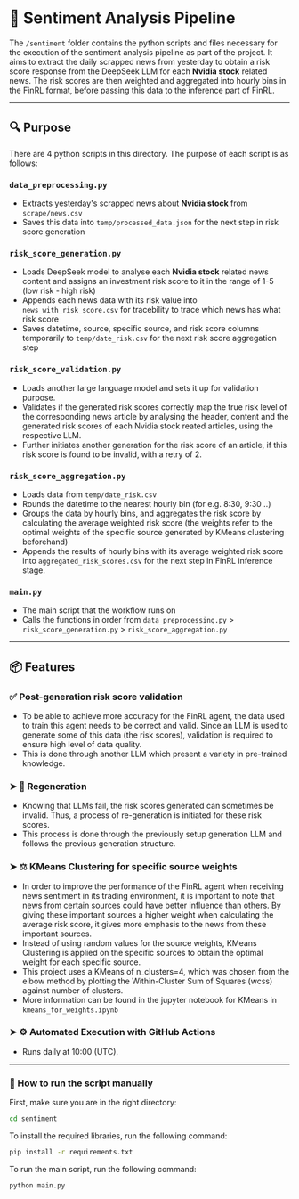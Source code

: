 
# 📰 Sentiment Analysis Pipeline

The `/sentiment` folder contains the python scripts and files necessary for the execution of the sentiment analysis pipeline as part of the project.
It aims to extract the daily scrapped news from yesterday to obtain a risk score response from the DeepSeek LLM for each **Nvidia stock** related news. The risk scores are then weighted and aggregated into hourly bins in the FinRL format, before passing this data to the inference part of FinRL. 

---

## 🔍 Purpose

There are 4 python scripts in this directory. The purpose of each script is as follows:

### `data_preprocessing.py`
 - Extracts yesterday's scrapped news about **Nvidia stock** from `scrape/news.csv`
 - Saves this data into `temp/processed_data.json` for the next step in risk score generation

### `risk_score_generation.py`
 - Loads DeepSeek model to analyse each **Nvidia stock** related news content and assigns an investment risk score to it in the range of 1-5 (low risk - high risk)
 - Appends each news data with its risk value into `news_with_risk_score.csv` for tracebility to trace which news has what risk score
 - Saves datetime, source, specific source, and risk score columns temporarily to `temp/date_risk.csv` for the next risk score aggregation step

 ### `risk_score_validation.py`
- Loads another large language model and sets it up for validation purpose.
- Validates if the generated risk scores correctly map the true risk level of the corresponding news article by analysing the header, content and the generated risk scores of each Nvidia stock reated articles, using the respective LLM.
- Further initiates another generation for the risk score of an article, if this risk score is found to be invalid, with a retry of 2.

### `risk_score_aggregation.py`
 - Loads data from `temp/date_risk.csv`
 - Rounds the datetime to the nearest hourly bin (for e.g. 8:30, 9:30 ..)
 - Groups the data by hourly bins, and aggregates the risk score by calculating the average weighted risk score (the weights refer to the optimal weights of the specific source generated by KMeans clustering beforehand)
 - Appends the results of hourly bins with its average weighted risk score into `aggregated_risk_scores.csv` for the next step in FinRL inference stage.

### `main.py`
 - The main script that the workflow runs on
 - Calls the functions in order from `data_preprocessing.py` > `risk_score_generation.py` > `risk_score_aggregation.py`

---

## 📦 Features
### ✅ **Post-generation risk score validation**
- To be able to achieve more accuracy for the FinRL agent, the data used to train this agent needs to be correct and valid. Since an LLM is used to generate some of this data (the risk scores), validation is required to ensure high level of data quality.
- This is done through another LLM which present a variety in pre-trained knowledge.
### ➤ 🔁 **Regeneration**
- Knowing that LLMs fail, the risk scores generated can sometimes be invalid. Thus, a process of re-generation is initiated for these risk scores.
- This process is done through the previously setup generation LLM and follows the previous generation structure. 
### ➤ ⚖️ **KMeans Clustering for specific source weights**  
 - In order to improve the performance of the FinRL agent when receiving news sentiment in its trading environment, it is important to note that news from certain sources could have better influence than others. By giving these important sources a higher weight when calculating the average risk score, it gives more emphasis to the news from these important sources.
 - Instead of using random values for the source weights, KMeans Clustering is applied on the specific sources to obtain the optimal weight for each specific source.
 - This project uses a KMeans of n_clusters=4, which was chosen from the elbow method by plotting the Within-Cluster Sum of Squares (wcss) against number of clusters.
 - More information can be found in the jupyter notebook for KMeans in `kmeans_for_weights.ipynb`


### ➤ ⚙️ **Automated Execution with GitHub Actions**  
 - Runs daily at 10:00 (UTC).
---

### 🚀 How to run the script manually
First, make sure you are in the right directory:

```bash
cd sentiment
```

To install the required libraries, run the following command:

```bash
pip install -r requirements.txt
```

To run the main script, run the following command:

```bash
python main.py
```